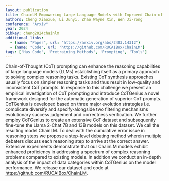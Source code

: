 ```yaml
---
layout: publication
title: ChainLM Empowering Large Language Models with Improved Chain-of-Thought Prompting
authors: Cheng Xiaoxue, Li Junyi, Zhao Wayne Xin, Wen Ji-rong
conference: "Arxiv"
year: 2024
bibkey: cheng2024chainlm
additional_links:
  - {name: "Paper", url: "https://arxiv.org/abs/2403.14312"}
  - {name: "Code", url: "https://github.com/RUCAIBox/ChainLM"}
tags: ['Has Code', 'Pretraining Methods', 'Prompting', 'Tools']
---
```

Chain-of-Thought (CoT) prompting can enhance the reasoning capabilities of large language models (LLMs) establishing itself as a primary approach to solving complex reasoning tasks. Existing CoT synthesis approaches usually focus on simpler reasoning tasks and thus result in low-quality and inconsistent CoT prompts. In response to this challenge we present an empirical investigation of CoT prompting and introduce CoTGenius a novel framework designed for the automatic generation of superior CoT prompts. CoTGenius is developed based on three major evolution strategies i.e. complicate diversify and specify-alongside two filtering mechanisms evolutionary success judgement and correctness verification. We further employ CoTGenius to create an extensive CoT dataset and subsequently fine-tune the Llama 2-Chat 7B and 13B models on this dataset. We call the resulting model ChainLM. To deal with the cumulative error issue in reasoning steps we propose a step-level debating method wherein multiple debaters discuss each reasoning step to arrive at the correct answer. Extensive experiments demonstrate that our ChainLM models exhibit enhanced proficiency in addressing a spectrum of complex reasoning problems compared to existing models. In addition we conduct an in-depth analysis of the impact of data categories within CoTGenius on the model performance. We release our dataset and code at https://github.com/RUCAIBox/ChainLM.
